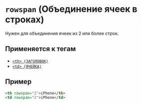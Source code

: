 # `rowspan` (Объединение ячеек в строках)

Нужен для объединения ячеек из 2 или более строк.

## Применяется к тегам

- [`<th> (ЗАГОЛОВОК)`](<../TAGS TABLE/th.md>)
- [`<td> (ЯЧЕЙКА)`](<../TAGS TABLE/td.md>)

## Пример

```html
<th rowspan="2">iPhone</th>
<td rowspan="2">iPhone</td>
```
